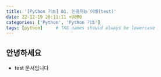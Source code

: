 ```yaml
---
title: '[Python 기초] 01. 인공지능 이해(test)'
date: 22-12-19 20:11:11 +0800
categories: ['Python', 'Python 기초']
tags: [python]     # TAG names should always be lowercase
---
```


## 안녕하세요

- test 문서입니다